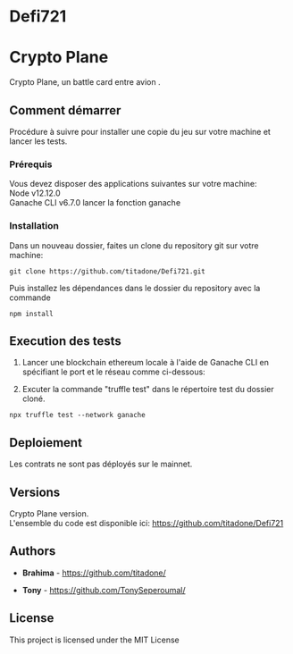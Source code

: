 # Defi721
# Crypto Plane

Crypto Plane, un battle card entre avion .

## Comment démarrer

Procédure à suivre pour installer une copie du jeu sur votre machine et lancer les tests.

### Prérequis

Vous devez disposer des applications suivantes sur votre machine:  
Node v12.12.0  
Ganache CLI v6.7.0 
lancer la fonction ganache 


### Installation

Dans un nouveau dossier, faites un clone du repository git sur votre machine:

```
git clone https://github.com/titadone/Defi721.git
```

Puis installez les dépendances dans le dossier du repository avec la commande
```
npm install
```

## Execution des tests

1. Lancer une blockchain ethereum locale à l'aide de Ganache CLI en spécifiant le port et le réseau comme ci-dessous:


2. Excuter la commande "truffle test" dans le répertoire test du dossier cloné.

```
npx truffle test --network ganache
```

## Deploiement

Les contrats ne sont pas déployés sur le mainnet.


## Versions

Crypto Plane version.  
L'ensemble du code est disponible ici: https://github.com/titadone/Defi721

## Authors

* **Brahima** - https://github.com/titadone/

* **Tony** - https://github.com/TonySeperoumal/

## License

This project is licensed under the MIT License